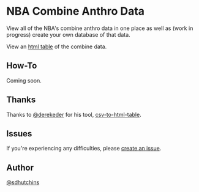 # NBA Combine Anthro Data

View all of the NBA's combine anthro data in one place as well as (work in progress) create your own database of that data.

View an [html table](http://www.shauritahutchins.com/nba-draft-combine-anthro/) of the combine data.

## How-To

Coming soon.

## Thanks

Thanks to [@derekeder](https://github.com/derekeder) for his tool, [csv-to-html-table](https://github.com/derekeder/csv-to-html-table).

## Issues

If you're experiencing any difficulties, please [create an issue](https://github.com/sdhutchins/nba-draft-combine-anthro/issues/new).

## Author

[@sdhutchins](https://github.com/sdhutchins)
